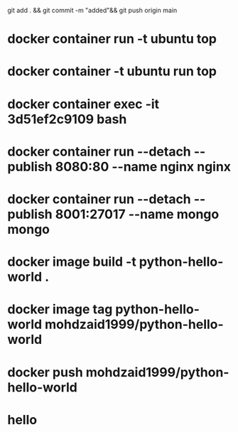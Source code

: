 git add . && git commit -m "added"&& git push origin main
# docker container run -t ubuntu top
# docker container -t ubuntu run top
# docker container exec -it 3d51ef2c9109 bash
# docker container run --detach --publish 8080:80 --name nginx nginx
# docker container run --detach --publish 8001:27017 --name mongo mongo
# docker image build -t python-hello-world .
#  docker image tag python-hello-world mohdzaid1999/python-hello-world
#  docker push  mohdzaid1999/python-hello-world
# hello